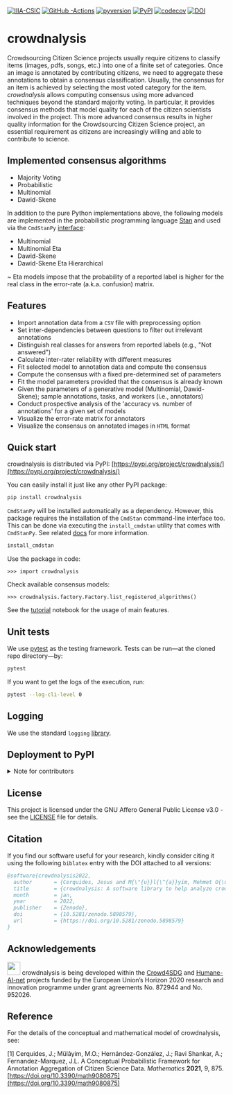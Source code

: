 [![IIIA-CSIC][iiia-image]][iiia-url]
[![GitHub -Actions][gha-image]][gha-url]
[![pyversion][pyversion-image]][pyversion-url]
[![PyPI][pypi-image]][pypi-url]
[![codecov][codecov-image]][codecov-url]
[![DOI][doi-image]][doi-url]

[iiia-image]: https://img.shields.io/badge/brewing%20at-IIIA--CSIC-blue
[iiia-url]: https://iiia.csic.es
[gha-image]: https://github.com/Crowd4SDG/crowdnalysis/actions/workflows/ci.yml/badge.svg
[gha-url]: https://github.com/Crowd4SDG/crowdnalysis/actions/workflows/ci.yml
[pypi-image]: https://img.shields.io/pypi/v/crowdnalysis
[pypi-url]: https://pypi.org/project/crowdnalysis
[pyversion-image]: https://img.shields.io/pypi/pyversions/crowdnalysis
[pyversion-url]: https://pypi.org/project/crowdnalysis/
[codecov-image]: https://codecov.io/gh/Crowd4SDG/crowdnalysis/branch/develop/graph/badge.svg?token=JZ8BD8MZ9D
[codecov-url]: https://codecov.io/gh/Crowd4SDG/crowdnalysis
[doi-image]: https://zenodo.org/badge/DOI/10.5281/zenodo.5898579.svg
[doi-url]: https://doi.org/10.5281/zenodo.5898579

# crowdnalysis
Crowdsourcing Citizen Science projects usually require citizens to classify items (images, pdfs, songs, etc.) into 
one of a finite set of categories. Once an image is annotated by contributing citizens, we need to aggregate these 
annotations to obtain a consensus classification. Usually, the consensus for an item is achieved by selecting the 
most voted category for the item. *crowdnalysis* allows computing consensus using more advanced techniques beyond the 
standard majority voting. In particular, it provides consensus methods that model quality for each of the citizen 
scientists involved in the project. This more advanced consensus results in higher quality information for the 
Crowdsourcing Citizen Science project, an essential requirement as citizens are increasingly willing and able to 
contribute to science.

## Implemented consensus algorithms

  - Majority Voting
  - Probabilistic
  - Multinomial
  - Dawid-Skene
  
In addition to the pure Python implementations above, the following models are implemented in the 
probabilistic programming language [Stan](https://mc-stan.org) and used via the 
`CmdStanPy` [interface](https://mc-stan.org/cmdstanpy):
  - Multinomial
  - Multinomial Eta
  - Dawid-Skene
  - Dawid-Skene Eta Hierarchical

~ Eta models impose that the probability of a reported label is higher for the real class in the error-rate 
(a.k.a. confusion) matrix.

## Features

  - Import annotation data from a `CSV` file with preprocessing option
  - Set inter-dependencies between questions to filter out irrelevant annotations
  - Distinguish real classes for answers from reported labels (e.g., "Not answered")    
  - Calculate inter-rater reliability with different measures
  - Fit selected model to annotation data and compute the consensus 
  - Compute the consensus with a fixed pre-determined set of parameters
  - Fit the model parameters provided that the consensus is already known
  - Given the parameters of a generative model (Multinomial, Dawid-Skene); sample annotations, tasks, 
  and workers (i.e., annotators)
  - Conduct prospective analysis of the 'accuracy vs. number of annotations' for a given set of models
  - Visualize the error-rate matrix for annotators
  - Visualize the consensus on annotated images in `HTML` format 
  

## Quick start

crowdnalysis is distributed via PyPI: [https://pypi.org/project/crowdnalysis/](https://pypi.org/project/crowdnalysis/)

You can easily install it just like any other PyPI package:

```bash
pip install crowdnalysis
```

`CmdStanPy` will be installed automatically as a dependency. 
However, this package requires the installation of the `CmdStan` command-line interface too. 
This can be done via executing the `install_cmdstan` utility that comes with `CmdStanPy`.
See related [docs](https://mc-stan.org/cmdstanpy/installation.html) for  more information.

```bash
install_cmdstan
```

Use the package in code:

```ipython
>>> import crowdnalysis
```

Check available consensus models:

```ipython
>>> crowdnalysis.factory.Factory.list_registered_algorithms()
```

See the [tutorial](https://github.com/Crowd4SDG/crowdnalysis/blob/master/nb/tutorial.ipynb) notebook for the usage of 
main features. 

## Unit tests

We use [pytest](https://pytest.org) as the testing framework. Tests can be 
run&mdash;at the cloned repo directory&mdash;by:

```bash
pytest
```

If you want to get the logs of the execution, run: 

```bash
pytest --log-cli-level 0
```

## Logging 

We use the standard `logging` [library](https://docs.python.org/3/howto/logging.html).

## Deployment to PyPI

<details>
<summary>Note for contributors</summary>

Follow these simple steps to have a new release automatically deployed to [PyPI](https://pypi.org/project/crowdnalysis/)
by the [CD workflow](https://github.com/Crowd4SDG/crowdnalysis/blob/master/.github/workflows/cd.yml).
The example is given for the version `v1.0.2`:

1. Update the version in `src/crowdnalysis/_version.py`:
```python
__version__ = "1.0.2"  # Note no "v" prefix here.
```
2. `git push` the changes to `origin` and make sure the remote `master` branch is up-to-date;
3. Create a new `tag` preferably with (multiline) annotation:
```bash
git tag -a v1.0.2 -m "
. Upgrade to CmdStanPy v1.0.1"
```
4. Push the tag to `origin`:
```bash
git push origin v1.0.2
```

And shortly, the new version will be available on PyPI.
</details>

## License

This project is licensed under the GNU Affero General Public License v3.0 - see the [LICENSE](LICENSE) file for details.

## Citation

If you find our software useful for your research, kindly consider citing it using the following `biblatex` entry with 
the DOI attached to all versions:

```bibtex
@software{crowdnalysis2022,
  author       = {Cerquides, Jesus and M{\"{u}}l{\^{a}}yim, Mehmet O{\u{g}}uz},
  title        = {crowdnalysis: A software library to help analyze crowdsourcing results},
  month        = jan,
  year         = 2022,
  publisher    = {Zenodo},
  doi          = {10.5281/zenodo.5898579},
  url          = {https://doi.org/10.5281/zenodo.5898579}
}
```

## Acknowledgements
<img src="https://publications.europa.eu/code/images/scan/5000200-flag-cl.jpg" alt="" width="30"></img> 
crowdnalysis is being developed within the [Crowd4SDG](https://crowd4sdg.eu/) and 
[Humane-AI-net](https://www.humane-ai.eu/) projects funded by the 
European Union’s Horizon 2020 research and innovation programme under grant agreements No. 872944 and No. 952026. 

## Reference
For the details of the conceptual and mathematical model of crowdnalysis, see: 

[1<a name="ref1"></a>] 
Cerquides, J.; Mülâyim, M.O.; Hernández-González, J.; Ravi Shankar, A.; Fernandez-Marquez, J.L. 
A Conceptual Probabilistic Framework for Annotation Aggregation of Citizen Science Data. *Mathematics* **2021**, 9, 875.
[https://doi.org/10.3390/math9080875](https://doi.org/10.3390/math9080875)
